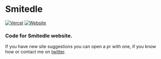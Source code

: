 # Smitedle

[![Vercel](http://therealsujitk-vercel-badge.vercel.app/?app=smitedle)](https://smitedle-git-dev-andrisborbas.vercel.app/)
[![Website](https://img.shields.io/website?url=https%3A%2F%2Fsmitedle.net%2F)](https://smitedle.net)

### Code for Smitedle website.

If you have new site suggestions you can open a pr with one, if you know how or contact me on [twitter](https://twitter.com/AndrisBorbas).
